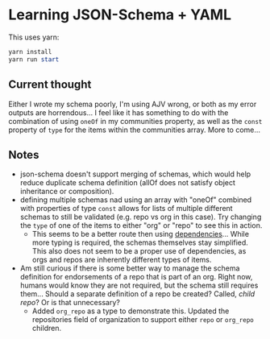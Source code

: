 # Learning JSON-Schema + YAML

This uses yarn:

```ps1
yarn install
yarn run start
```

## Current thought

Either I wrote my schema poorly, I'm using AJV wrong, or both as my error outputs are horrendous... I feel like it has something to do with the combination of using `oneOf` in my communities property, as well as the `const` property of `type` for the items within the communities array. More to come...

## Notes

* json-schema doesn't support merging of schemas, which would help reduce duplicate schema definition (allOf does not satisfy object inheritance or composition).
* defining multiple schemas nad using an array with "oneOf" combined with properties of type `const` allows for lists of multiple different schemas to still be validated (e.g. repo vs org in this case). Try changing the `type` of one of the items to either "org" or "repo" to see this in action.
  * This seems to be a better route then using [dependencies](https://json-schema.org/understanding-json-schema/reference/object.html#id8)... While more typing is required, the schemas themselves stay simplified. This also does not seem to be a proper use of dependencies, as orgs and repos are inherently different types of items.
* Am still curious if there is some better way to manage the schema definition for endorsements of a repo that is part of an org. Right now, humans would know they are not required, but the schema still requires them... Should a separate definition of a repo be created? Called, *child repo*? Or is that unnecessary?
  * Added `org_repo` as a type to demonstrate this. Updated the repositories field of organization to support either `repo` or `org_repo` children.
